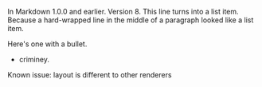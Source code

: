 In Markdown 1.0.0 and earlier. Version
8. This line turns into a list item.
Because a hard-wrapped line in the
middle of a paragraph looked like a
list item.

Here's one with a bullet.
* criminey.

Known issue: layout is different to other renderers
